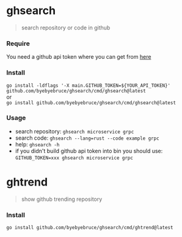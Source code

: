 # ghsearch
> search repository or code in github

### Require
You need a github api token where you can get from [here](https://github.com/settings/tokens)

### Install
`go install -ldflags '-X main.GITHUB_TOKEN=${YOUR_API_TOKEN}' github.com/byebyebruce/ghsearch/cmd/ghsearch@latest`  
or  
`go install github.com/byebyebruce/ghsearch/cmd/ghsearch@latest`  

### Usage
- search repository: `ghsearch microservice grpc`
- search code: `ghsearch --lang=rust --code example grpc`
- help: `ghsearch -h`
- if you didn't build github api token into bin you should use: `GITHUB_TOKEN=xxx ghsearch microservice grpc`

# ghtrend
> show github trending repository

### Install
`go install github.com/byebyebruce/ghsearch/cmd/ghtrend@latest`